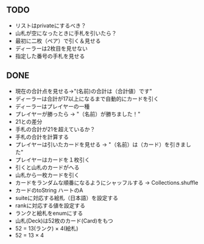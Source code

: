 ## TODO 
- リストはprivateにするべき？
- 山札が空になったときに手札を引いたら？
- 最初に二枚（ペア）で引く＆見せる
- ディーラーは2枚目を見せない
- 指定した番号の手札を見せる

## DONE 
- 現在の合計点を見せる->"(名前)の合計は（合計値）です"
- ディーラーは合計が17以上になるまで自動的にカードを引く
- ディーラーはプレイヤーの一種
- プレイヤーが勝ったら -> "（名前）が勝ちました！"
- 21との差分
- 手札の合計が21を超えているか？
- 手札の合計を計算する
- プレイヤーは引いたカードを見せる -> "（名前）は（カード）を引きました"
- プレイヤーはカードを１枚引く
- 引くと山札のカードがへる
- 山札から一枚カードを引く
- カードをランダムな順番になるようにシャッフルする -> Collections.shuffle
- カードのtoString ハートのA
- suiteに対応する絵札（日本語）を設定する
- rankに対応する値を設定する
- ランクと絵札をenumにする
- 山札(Deck)は52枚のカード(Card)をもつ 
- 52 = 13(ランク) × 4(絵札)
- 52 = 13 × 4
